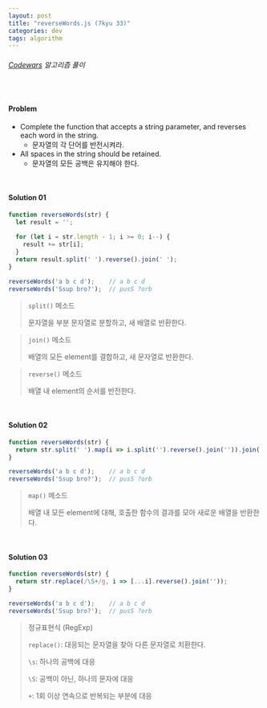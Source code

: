 ```yaml
---
layout: post
title: "reverseWords.js (7kyu 33)"
categories: dev
tags: algorithm
---
```


###### [Codewars](https://www.codewars.com) 알고리즘 풀이

<br>

#### Problem

- Complete the function that accepts a string parameter, and reverses each word in the string.
  - 문자열의 각 단어를 반전시켜라.
- All spaces in the string should be retained.
  - 문자열의 모든 공백은 유지해야 한다.

<br>

#### Solution 01

```js
function reverseWords(str) {
  let result = '';
  
  for (let i = str.length - 1; i >= 0; i--) {
    result += str[i];
  }
  return result.split(' ').reverse().join(' ');
}

reverseWords('a b c d');	// a b c d
reverseWords('Ssup bro?');	// pusS ?orb
```

> `split()` 메소드
>
> 문자열을 부분 문자열로 분할하고, 새 배열로 반환한다.

> `join()` 메소드
>
> 배열의 모든 element를 결합하고, 새 문자열로 반환한다.

> `reverse()` 메소드
>
> 배열 내 element의 순서를 반전한다.

<br>

#### Solution 02

```js
function reverseWords(str) {
  return str.split(' ').map(i => i.split('').reverse().join('')).join(' ');
}

reverseWords('a b c d');	// a b c d
reverseWords('Ssup bro?');	// pusS ?orb
```

> `map()` 메소드
>
> 배열 내 모든 element에 대해, 호출한 함수의 결과를 모아 새로운 배열을 반환한다.

<br>

#### Solution 03

```js
function reverseWords(str) {
  return str.replace(/\S+/g, i => [...i].reverse().join(''));
}

reverseWords('a b c d');	// a b c d
reverseWords('Ssup bro?');	// pusS ?orb
```

> 정규표현식 (RegExp)
>
> `replace()`: 대응되는 문자열을 찾아 다른 문자열로 치환한다.
>
> `\s`: 하나의 공백에 대응
>
> `\S`: 공백이 아닌, 하나의 문자에 대응
>
> `+`: 1회 이상 연속으로 반복되는 부분에 대응

<br>